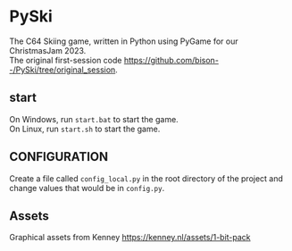 # PySki

The C64 Skiing game, written in Python using PyGame for our ChristmasJam 2023.  
The original first-session code https://github.com/bison--/PySki/tree/original_session.

## start

On Windows, run `start.bat` to start the game.  
On Linux, run `start.sh` to start the game.

## CONFIGURATION

Create a file called `config_local.py` in the root directory of the project and change values that would be in `config.py`.

## Assets

Graphical assets from Kenney https://kenney.nl/assets/1-bit-pack
